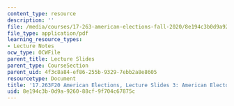 ```yaml
---
content_type: resource
description: ''
file: /media/courses/17-263-american-elections-fall-2020/8e194c3b0d9a926088cf9f704c67875c_MIT17_263F20_Lec3.pdf
file_type: application/pdf
learning_resource_types:
- Lecture Notes
ocw_type: OCWFile
parent_title: Lecture Slides
parent_type: CourseSection
parent_uid: 4f3c8a84-ef86-255b-9329-7ebb2a8e8605
resourcetype: Document
title: '17.263F20 American Elections, Lecture Slides 3: American Electoral Institutions'
uid: 8e194c3b-0d9a-9260-88cf-9f704c67875c
---
```

